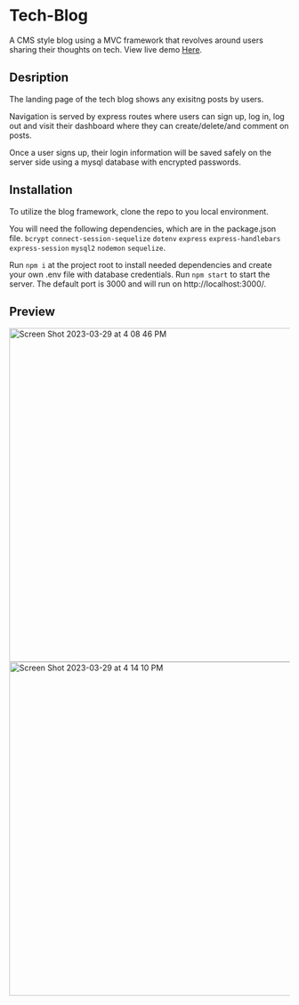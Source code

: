 # Tech-Blog

A CMS style blog using a MVC framework that revolves around users sharing their thoughts on tech.
View live demo [Here](https://git.heroku.com/tech-blog-ie.git).

## Desription

The landing page of the tech blog shows any exisitng posts by users. 

Navigation is served by express routes where users can sign up, log in, log out and visit their dashboard where they can create/delete/and comment on posts. 

Once a user signs up, their login information will be saved safely on the server side using a mysql database with encrypted passwords. 


## Installation
 
To utilize the blog framework, clone the repo to you local environment.

You will need the following dependencies, which are in the package.json file.
    `bcrypt`
    `connect-session-sequelize`
    `dotenv`
    `express`
    `express-handlebars`
    `express-session`
    `mysql2`
    `nodemon`
    `sequelize`.

Run `npm i` at the project root to install needed dependencies and create your own .env file with database credentials.
Run `npm start` to start the server.
The default port is 3000 and will run on http://localhost:3000/.

## Preview
<img width="600" alt="Screen Shot 2023-03-29 at 4 08 46 PM" src="https://user-images.githubusercontent.com/110942241/228656255-42058b88-747a-4448-a811-ad8975c9be33.png">

<img width="600" alt="Screen Shot 2023-03-29 at 4 14 10 PM" src="https://user-images.githubusercontent.com/110942241/228656826-07aa683b-2b0e-429a-baee-d394d752073f.png">

